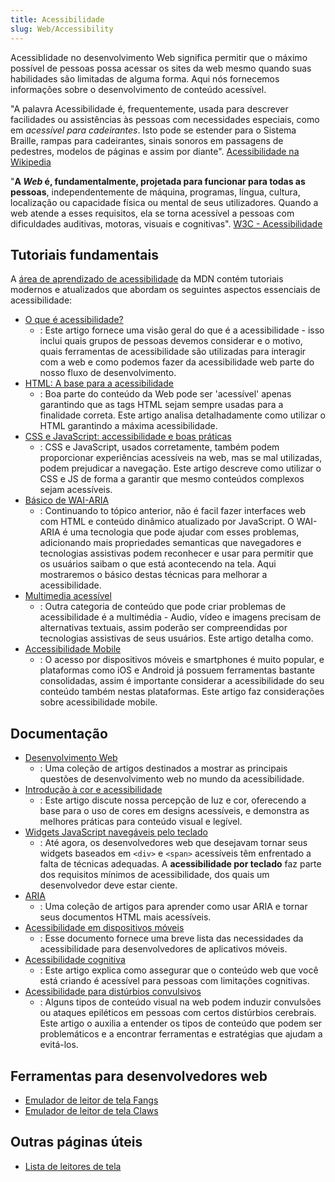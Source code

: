 ```yaml
---
title: Acessibilidade
slug: Web/Accessibility
---
```


Acessiblidade no desenvolvimento Web significa permitir que o máximo possível de pessoas possa acessar os sites da web mesmo quando suas habilidades são limitadas de alguma forma. Aqui nós fornecemos informações sobre o desenvolvimento de conteúdo acessível.

"A palavra Acessibilidade é, frequentemente, usada para descrever facilidades ou assistências às pessoas com necessidades especiais, como em _acessível para cadeirantes_. Isto pode se estender para o Sistema Braille, rampas para cadeirantes, sinais sonoros em passagens de pedestres, modelos de páginas e assim por diante". [Acessibilidade na Wikipedia](http://pt.wikipedia.org/wiki/Acessibilidade)

"**A _Web_ é, fundamentalmente, projetada para funcionar para todas as pessoas**, independentemente de máquina, programas, língua, cultura, localização ou capacidade física ou mental de seus utilizadores. Quando a web atende a esses requisitos, ela se torna acessível a pessoas com dificuldades auditivas, motoras, visuais e cognitivas". [W3C - Acessibilidade](https://www.w3c.br/GT/GrupoAcessibilidade)

## Tutoriais fundamentais

A [área de aprendizado de acessibilidade](/pt-BR/docs/Learn/Accessibility) da MDN contém tutoriais modernos e atualizados que abordam os seguintes aspectos essenciais de acessibilidade:

- [O que é acessibilidade?](/pt-BR/docs/Learn/Accessibility/What_is_accessibility)
  - : Este artigo fornece uma visão geral do que é a acessibilidade - isso inclui quais grupos de pessoas devemos considerar e o motivo, quais ferramentas de acessibilidade são utilizadas para interagir com a web e como podemos fazer da acessibilidade web parte do nosso fluxo de desenvolvimento.
- [HTML: A base para a acessibilidade](/pt-BR/docs/Learn/Accessibility/HTML)
  - : Boa parte do conteúdo da Web pode ser 'acessível' apenas garantindo que as tags HTML sejam sempre usadas para a finalidade correta. Este artigo analisa detalhadamente como utilizar o HTML garantindo a máxima acessibilidade.
- [CSS e JavaScript: accessibilidade e boas práticas](/pt-BR/docs/Learn/Accessibility/CSS_and_JavaScript)
  - : CSS e JavaScript, usados corretamente, também podem proporcionar experiências acessíveis na web, mas se mal utilizadas, podem prejudicar a navegação. Este artigo descreve como utilizar o CSS e JS de forma a garantir que mesmo conteúdos complexos sejam acessíveis.
- [Básico de WAI-ARIA](/pt-BR/docs/Learn/Accessibility/WAI-ARIA_basics)
  - : Continuando to tópico anterior, não é facil fazer interfaces web com HTML e conteúdo dinâmico atualizado por JavaScript. O WAI-ARIA é uma tecnologia que pode ajudar com esses problemas, adicionando mais propriedades semanticas que navegadores e tecnologias assistivas podem reconhecer e usar para permitir que os usuários saibam o que está acontecendo na tela. Aqui mostraremos o básico destas técnicas para melhorar a acessibilidade.
- [Multimedia acessível](/pt-BR/docs/Learn/Accessibility/Multimedia)
  - : Outra categoria de conteúdo que pode criar problemas de acessibilidade é a multimédia - Audio, vídeo e imagens precisam de alternativas textuais, assim poderão ser compreendidas por tecnologias assistivas de seus usuários. Este artigo detalha como.
- [Accessibilidade Mobile](/pt-BR/docs/Learn/Accessibility/Mobile)
  - : O acesso por dispositivos móveis e smartphones é muito popular, e plataformas como iOS e Android já possuem ferramentas bastante consolidadas, assim é importante considerar a acessibilidade do seu conteúdo também nestas plataformas. Este artigo faz considerações sobre acessibilidade mobile.

## Documentação

- [Desenvolvimento Web](/pt-BR/docs/Accessibility/Web_Development)
  - : Uma coleção de artigos destinados a mostrar as principais questões de desenvolvimento web no mundo da acessibilidade.
- [Introdução à cor e acessibilidade](/pt-BR/docs/Web/Accessibility/Understanding_Colors_and_Luminance)
  - : Este artigo discute nossa percepção de luz e cor, oferecendo a base para o uso de cores em designs acessíveis, e demonstra as melhores práticas para conteúdo visual e legível.
- [Widgets JavaScript navegáveis pelo teclado](/pt-BR/docs/Web/Accessibility/Keyboard-navigable_JavaScript_widgets)
  - : Até agora, os desenvolvedores web que desejavam tornar seus widgets baseados em `<div>` e `<span>` acessíveis têm enfrentado a falta de técnicas adequadas. A **acessibilidade por teclado** faz parte dos requisitos mínimos de acessibilidade, dos quais um desenvolvedor deve estar ciente.
- [ARIA](/pt-BR/docs/Accessibility/ARIA)
  - : Uma coleção de artigos para aprender como usar ARIA e tornar seus documentos HTML mais acessíveis.
- [Acessibilidade em dispositivos móveis](/pt-BR/docs/Web/Accessibility/Mobile_accessibility_checklist)
  - : Esse documento fornece uma breve lista das necessidades da acessibilidade para desenvolvedores de aplicativos móveis.
- [Acessibilidade cognitiva](/pt-BR/docs/Web/Accessibility/Cognitive_accessibility)
  - : Este artigo explica como assegurar que o conteúdo web que você está criando é acessível para pessoas com limitações cognitivas.
- [Acessibilidade para distúrbios convulsivos](/pt-BR/docs/Web/Accessibility/Seizure_disorders)
  - : Alguns tipos de conteúdo visual na web podem induzir convulsões ou ataques epiléticos em pessoas com certos distúrbios cerebrais. Este artigo o auxilia a entender os tipos de conteúdo que podem ser problemáticos e a encontrar ferramentas e estratégias que ajudam a evitá-los.

## Ferramentas para desenvolvedores web

- [Emulador de leitor de tela Fangs](http://www.standards-schmandards.com/index.php?show/fangs)
- [Emulador de leitor de tela Claws](https://addons.mozilla.org/pt-BR/firefox/addon/claws/)

## Outras páginas úteis

- [Lista de leitores de tela](https://support.mozilla.org/kb/accessibility-features-firefox-make-firefox-and-we)
